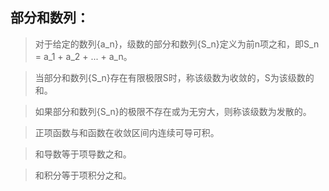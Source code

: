 ## 部分和数列：
>对于给定的数列{a_n}，级数的部分和数列{S_n}定义为前n项之和，即S_n = a_1 + a_2 + ... + a_n。

>当部分和数列{S_n}存在有限极限S时，称该级数为收敛的，S为该级数的和。

>如果部分和数列{S_n}的极限不存在或为无穷大，则称该级数为发散的。

>正项函数与和函数在收敛区间内连续可导可积。

>和导数等于项导数之和。

>和积分等于项积分之和。
